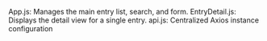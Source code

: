 App.js: Manages the main entry list, search, and form.
EntryDetail.js: Displays the detail view for a single entry.
api.js: Centralized Axios instance configuration